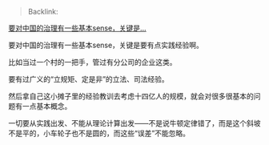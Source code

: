> Backlink: 

[要对中国的治理有一些基本sense，关键是…](https://www.zhihu.com/pin/1742585475347677184)

要对中国的治理有一些基本sense，关键是要有点实践经验啊。

比如当过一个村的一把手，管过有分公司的企业这类。

要有过广义的“立规矩、定是非”的立法、司法经验。

然后拿自己这小摊子里的经验教训去考虑十四亿人的规模，就会对很多很基本的问题有一点基本概念。

一切要从实践出发、不能从理论计算出发——不是说牛顿定律错了，而是这个斜坡不是平的，小车轮子也不是圆的，而这些“误差”不能忽略。
